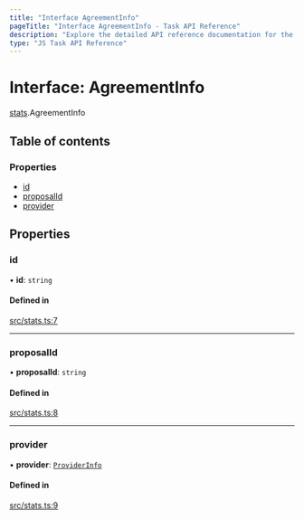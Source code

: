 ```yaml
---
title: "Interface AgreementInfo"
pageTitle: "Interface AgreementInfo - Task API Reference"
description: "Explore the detailed API reference documentation for the Interface AgreementInfo within the Task API SDK for the Golem Network."
type: "JS Task API Reference"
---
```

# Interface: AgreementInfo

[stats](../modules/stats).AgreementInfo

## Table of contents

### Properties

- [id](stats.AgreementInfo#id)
- [proposalId](stats.AgreementInfo#proposalid)
- [provider](stats.AgreementInfo#provider)

## Properties

### id

• **id**: `string`

#### Defined in

[src/stats.ts:7](https://github.com/golemfactory/golem-sdk-task-executor/blob/f6ae452/src/stats.ts#L7)

___

### proposalId

• **proposalId**: `string`

#### Defined in

[src/stats.ts:8](https://github.com/golemfactory/golem-sdk-task-executor/blob/f6ae452/src/stats.ts#L8)

___

### provider

• **provider**: [`ProviderInfo`](task.ProviderInfo)

#### Defined in

[src/stats.ts:9](https://github.com/golemfactory/golem-sdk-task-executor/blob/f6ae452/src/stats.ts#L9)
